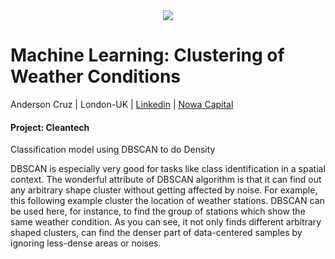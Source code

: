 <center>
    <img src="https://fael.edu.br/upload/cursos/interna/data-science-02-12-06-20-031446.png"  />
</center>

# Machine Learning: Clustering of Weather Conditions

Anderson Cruz | London-UK | 
<a href="https://www.linkedin.com/in/anderjcruz/" target="_blank">Linkedin</a> | 
<a href="https://nowacapital.com" target="_blank">Nowa Capital</a>

#### Project: Cleantech
Classification model using DBSCAN to do Density

DBSCAN is especially very good for tasks like class identification in a spatial context. The wonderful attribute of DBSCAN algorithm is that it can find out any arbitrary shape cluster without getting affected by noise. For example, this following example cluster the location of weather stations.  DBSCAN can be used here, for instance, to find the group of stations which show the same weather condition. As you can see, it not only finds different arbitrary shaped clusters, can find the denser part of data-centered samples by ignoring less-dense areas or noises.
